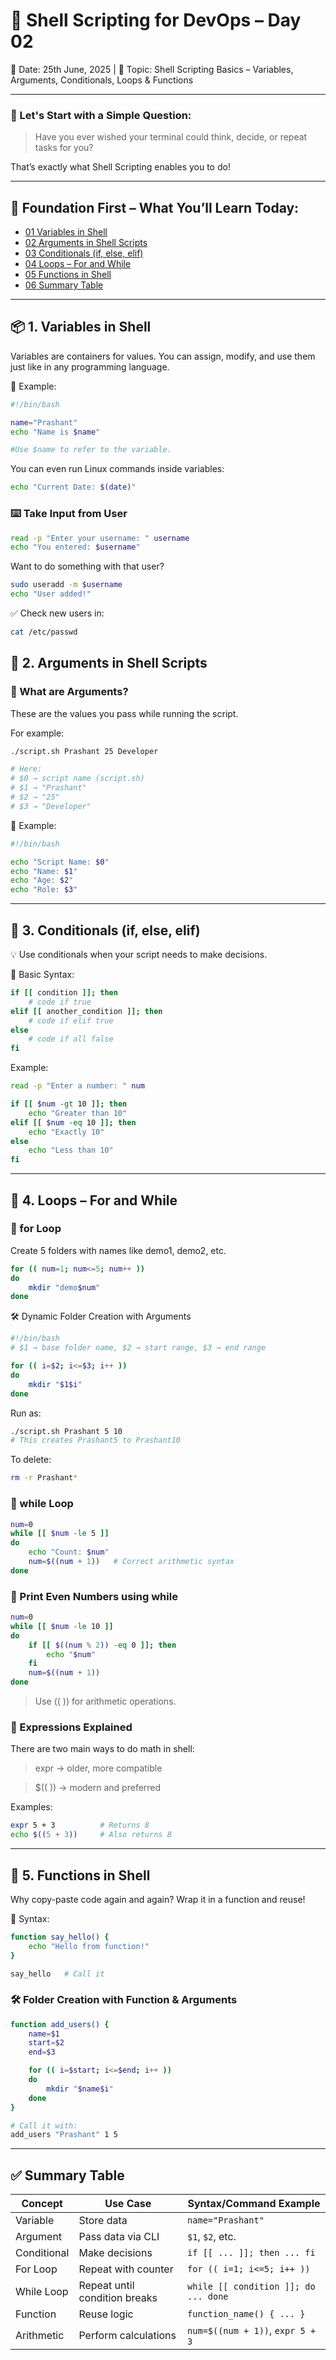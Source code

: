 # 🐧 Shell Scripting for DevOps – Day 02
📅 Date: 25th June, 2025 | 📍 Topic: Shell Scripting Basics – Variables, Arguments, Conditionals, Loops & Functions

---

### 💬 Let's Start with a Simple Question:
> Have you ever wished your terminal could think, decide, or repeat tasks for you?

That’s exactly what Shell Scripting enables you to do!

---

## 🧱 Foundation First – What You’ll Learn Today:
* <a href="#variables">01 Variables in Shell</a>
* <a href="#arguments">02 Arguments in Shell Scripts</a>
* <a href="#conditionals">03 Conditionals (if, else, elif)</a>
* <a href="#loops">04 Loops – For and While</a>
* <a href="#functions">05 Functions in Shell</a>
* <a href="#summary_table">06 Summary Table</a>

---

<section id="variables">

## 📦 1. Variables in Shell
Variables are containers for values. You can assign, modify, and use them just like in any programming language.

🧪 Example:
```bash
#!/bin/bash

name="Prashant"
echo "Name is $name"

#Use $name to refer to the variable.
```

You can even run Linux commands inside variables:

```bash
echo "Current Date: $(date)"
```

### ⌨️ Take Input from User
```bash
read -p "Enter your username: " username
echo "You entered: $username"
```

Want to do something with that user?

```bash
sudo useradd -m $username
echo "User added!"
```
✅ Check new users in:

```bash
cat /etc/passwd
```

</section>

<section id="arguments">

## 🧳 2. Arguments in Shell Scripts
### 📌 What are Arguments?
These are the values you pass while running the script.

For example:

```bash
./script.sh Prashant 25 Developer

# Here:
# $0 → script name (script.sh)
# $1 → "Prashant"
# $2 → "25"
# $3 → "Developer"
```

🧪 Example:
```bash
#!/bin/bash

echo "Script Name: $0"
echo "Name: $1"
echo "Age: $2"
echo "Role: $3"
```

</section>

---

<section id="conditionals">

## 🧠 3. Conditionals (if, else, elif)
💡 Use conditionals when your script needs to make decisions.

🧪 Basic Syntax:
```bash
if [[ condition ]]; then
    # code if true
elif [[ another_condition ]]; then
    # code if elif true
else
    # code if all false
fi
```

Example:

```bash
read -p "Enter a number: " num

if [[ $num -gt 10 ]]; then
    echo "Greater than 10"
elif [[ $num -eq 10 ]]; then
    echo "Exactly 10"
else
    echo "Less than 10"
fi
```

</section>

---

<section id="loops">

## 🔁 4. Loops – For and While
### 🔄 for Loop
Create 5 folders with names like demo1, demo2, etc.

```bash
for (( num=1; num<=5; num++ ))
do
    mkdir "demo$num"
done
```

🛠 Dynamic Folder Creation with Arguments
```bash
#!/bin/bash
# $1 → base folder name, $2 → start range, $3 → end range

for (( i=$2; i<=$3; i++ ))
do
    mkdir "$1$i"
done
```

Run as:

```bash
./script.sh Prashant 5 10
# This creates Prashant5 to Prashant10
```
To delete:

```bash
rm -r Prashant*
```

### 🔁 while Loop
```bash
num=0
while [[ $num -le 5 ]]
do
    echo "Count: $num"
    num=$((num + 1))   # Correct arithmetic syntax
done
```

### 🔢 Print Even Numbers using while
```bash
num=0
while [[ $num -le 10 ]]
do
    if [[ $((num % 2)) -eq 0 ]]; then
        echo "$num"
    fi
    num=$((num + 1))
done
```
> Use (( )) for arithmetic operations.

### 🧮 Expressions Explained
There are two main ways to do math in shell:

> expr → older, more compatible

> $(( )) → modern and preferred

Examples:

```bash
expr 5 + 3          # Returns 8
echo $((5 + 3))     # Also returns 8
```

</section>

---

<section id="functions">

## 🧰 5. Functions in Shell
Why copy-paste code again and again? Wrap it in a function and reuse!

🧪 Syntax:
```bash
function say_hello() {
    echo "Hello from function!"
}

say_hello   # Call it
```

### 🛠 Folder Creation with Function & Arguments
```bash
function add_users() {
    name=$1
    start=$2
    end=$3

    for (( i=$start; i<=$end; i++ ))
    do
        mkdir "$name$i"
    done
}

# Call it with:
add_users "Prashant" 1 5
```

</section>

---

<section id="summary_table">

## ✅ Summary Table
| Concept     | Use Case                      | Syntax/Command Example             |
| ----------- | ----------------------------- | ------------------------------------ |
| Variable    | Store data                    | `name="Prashant"`                  |
| Argument    | Pass data via CLI             | `$1`, `$2`, etc.                   |
| Conditional | Make decisions                | `if [[ ... ]]; then ... fi`        |
| For Loop    | Repeat with counter           | `for (( i=1; i<=5; i++ ))`         |
| While Loop  | Repeat until condition breaks | `while [[ condition ]]; do ... done` |
| Function    | Reuse logic                   | `function_name() { ... }`            |
| Arithmetic  | Perform calculations          | `num=$((num + 1))`, `expr 5 + 3`   |

</section>
